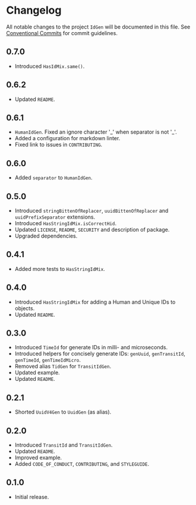 # Changelog

All notable changes to the project `IdGen` will be documented in this file.
See [Conventional Commits](https://conventionalcommits.org) for commit guidelines.

## 0.7.0

- Introduced `HasIdMix.same()`.

## 0.6.2

- Updated `README`.

## 0.6.1

- `HumanIdGen`. Fixed an ignore character '\_' when separator is not '\_'.
- Added a configuration for markdown linter.
- Fixed link to issues in `CONTRIBUTING`.

## 0.6.0

- Added `separator` to `HumanIdGen`.

## 0.5.0

- Introduced `stringBittenOfReplacer`, `uuidBittenOfReplacer` and `uuidPrefixSeparator` extensions.
- Introduced `HasStringIdMix.isCorrectHid`.
- Updated `LICENSE`, `README`, `SECURITY` and description of package.
- Upgraded dependencies.

## 0.4.1

- Added more tests to `HasStringIdMix`.

## 0.4.0

- Introduced `HasStringIdMix` for adding a Human and Unique IDs to objects.
- Updated `README`.

## 0.3.0

- Introduced `TimeId` for generate IDs in milli- and microseconds.
- Introduced helpers for concisely generate IDs: `genUuid`, `genTransitId`, `genTimeId`, `genTimeIdMicro`.
- Removed alias `TidGen` for `TransitIdGen`.
- Updated example.
- Updated `README`.

## 0.2.1

- Shorted `UuidV4Gen` to `UuidGen` (as alias).

## 0.2.0

- Introduced `TransitId` and `TransitIdGen`.
- Updated `README`.
- Improved example.
- Added `CODE_OF_CONDUCT`, `CONTRIBUTING`, and `STYLEGUIDE`.

## 0.1.0

- Initial release.

